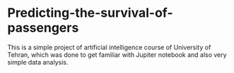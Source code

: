 # Predicting-the-survival-of-passengers
This is a simple project of artificial intelligence course of University of Tehran, which was done to get familiar with Jupiter notebook and also very simple data analysis.
